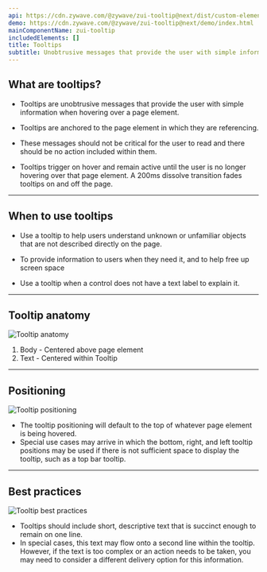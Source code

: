 ```yaml
---
api: https://cdn.zywave.com/@zywave/zui-tooltip@next/dist/custom-elements.json
demo: https://cdn.zywave.com/@zywave/zui-tooltip@next/demo/index.html
mainComponentName: zui-tooltip
includedElements: []
title: Tooltips
subtitle: Unobtrusive messages that provide the user with simple information when hovering over a page element.
---
```


## What are tooltips?

- Tooltips are unobtrusive messages that provide the user with simple information when hovering over a page element.

- Tooltips are anchored to the page element in which they are referencing.

- These messages should not be critical for the user to read and there should be no action included within them.

- Tooltips trigger on hover and remain active until the user is no longer hovering over that page element. A 200ms dissolve transition fades tooltips on and off the page.

---

## When to use tooltips

- Use a tooltip to help users understand unknown or unfamiliar objects that are not described directly on the page.

- To provide information to users when they need it, and to help free up screen space

- Use a tooltip when a control does not have a text label to explain it.

---

## Tooltip anatomy

![Tooltip anatomy](/images/components/tooltips/tooltips-anatomy.svg)

1. Body - Centered above page element
2. Text - Centered within Tooltip

---

## Positioning

![Tooltip positioning](/images/components/tooltips/tooltips-positioning.svg)

- The tooltip positioning will default to the top of whatever page element is being hovered.
- Special use cases may arrive in which the bottom, right, and left tooltip positions may be used if there is not sufficient space to display the tooltip, such as a top bar tooltip.

---

## Best practices

![Tooltip best practices](/images/components/tooltips/tooltips-bestpractice.svg)

- Tooltips should include short, descriptive text that is succinct enough to remain on one line.
- In special cases, this text may flow onto a second line within the tooltip. However, if the text is too complex or an action needs to be taken, you may need to consider a different delivery option for this information.
